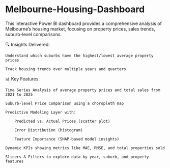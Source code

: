 # Melbourne-Housing-Dashboard
This interactive Power BI dashboard provides a comprehensive analysis of Melbourne’s housing market, focusing on property prices, sales trends, suburb-level comparisons.

🔍 Insights Delivered:

    Understand which suburbs have the highest/lowest average property prices

    Track housing trends over multiple years and quarters

📊 Key Features:

    Time Series Analysis of average property prices and total sales from 2021 to 2025

    Suburb-level Price Comparison using a choropleth map

    Predictive Modeling Layer with:

        Predicted vs. Actual Prices (scatter plot)

        Error Distribution (histogram)

        Feature Importance (SHAP-based model insights)

    Dynamic KPIs showing metrics like MAE, RMSE, and total properties sold

    Slicers & Filters to explore data by year, suburb, and property features
